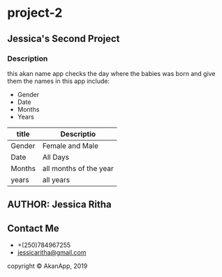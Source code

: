 # project-2
## Jessica's Second Project
### Description
this akan name app checks the day where the babies was born and give them the names
in this app include:
- Gender
- Date
- Months
- Years

|title         |Descriptio            |
|--------------|----------------------|
|Gender        |Female and Male       |
|Date          |All Days              |
|Months        |all months of the year|
|years         | all years            |

## AUTHOR: Jessica Ritha
## Contact Me 
- +(250)784967255
- jessicaritha@gmail.com
 
copyright &copy; AkanApp,  2019

